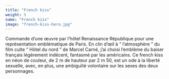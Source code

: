 ```yaml
---
title: "French kiss"
weight: 5
name: "French kiss"
image: "french-kiss-hero.jpg"
---
```


Commande d’une œuvre par l’hôtel Renaissance République pour une représentation emblématique de Paris. En clin d’œil à “ l’atmosphère ” du film culte “ Hôtel du nord ” de Marcel Carné, j’ai choisi l’emblème du baiser français légèrement indécent, fantasmé par les américains. Ce french kiss en néon de couleur, de 2  m de hauteur par 2  m 50, est un ode à la liberté sexuelle, avec, en plus, une ambiguïté volontaire sur les sexes des deux personnages.
